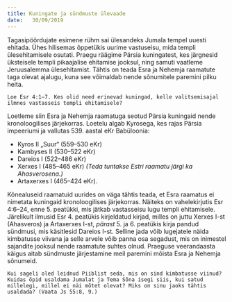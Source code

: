 ```yaml
---
title: Kuningate ja sündmuste ülevaade
date:   30/09/2019
---
```


Tagasipöördujate esimene rühm sai ülesandeks Jumala tempel uuesti ehitada. Ühes hilisemas õppetükis uurime vastuseisu, mida templi ülesehitamisele osutati. Praegu räägime Pärsia kuningatest, kes järgnesid üksteisele templi pikaajalise ehitamise jooksul, ning samuti vaatleme Jeruusalemma ülesehitamist. Tähtis on teada Esra ja Nehemja raamatute taga olevat ajalugu, kuna see võimaldab nende sõnumitele paremini pilku heita.

`Loe Esr 4:1–7. Kes olid need erinevad kuningad, kelle valitsemisajal ilmnes vastasseis templi ehitamisele?`

Loetleme siin Esra ja Nehemja raamatuga seotud Pärsia kuningaid nende kronoloogilises järjekorras. Loetelu algab Kyrosega, kes rajas Pärsia impeeriumi ja vallutas 539. aastal eKr Babüloonia:

- Kyros II „Suur“ (559–530 eKr)
- Kambyses II (530–522 eKr)
- Dareios I (522–486 eKr)
- Xerxes I (485–465 eKr) _(Teda tuntakse Estri raamatu järgi ka Ahasverosena.)_
- Artaxerxes I (465–424 eKr).

Kõnealuseid raamatuid uurides on väga tähtis teada, et Esra raamatus ei nimetata kuningaid kronoloogilises järjekorras. Näiteks on vahelekirjutis Esr 4:6–24, enne 5. peatükki, mis jätkab vastasseisu lugu templi ehitamisele. Järelikult ilmusid Esr 4. peatükis kirjeldatud kirjad, milles on juttu Xerxes I-st (Ahasveros) ja Artaxerxes I-st, _pärast_ 5. ja 6. peatükis kirja pandud sündmusi, mis käsitlesid Dareios I-st. Selline jada võib lugejatele näida kimbatusse viivana ja selle arvele võib panna osa segadust, mis on inimestel sajandite jooksul nende raamatute suhtes olnud. Praeguse veerandaasta käigus aitab sündmuste järjestamine meil paremini mõista Esra ja Nehemja sõnumeid.

`Kui sageli oled leidnud Piiblist seda, mis on sind kimbatusse viinud? Kuidas õpid usaldama Jumalat ja Tema Sõna isegi siis, kui satud millelegi, millel ei näi mõtet olevat? Miks on sinu jaoks tähtis usaldada? (Vaata Js 55:8, 9.)`
